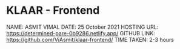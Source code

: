 # KLAAR - Frontend

NAME: ASMIT VIMAL
DATE: 25 October 2021
HOSTING URL: https://determined-pare-0b9286.netlify.app/
GITHUB LINK: https://github.com/ViAsmit/klaar-frontend/
TIME TAKEN: 2-3 hours
